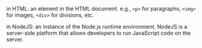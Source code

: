 in HTML: an element in the HTML document. e.g., `<p>` for paragraphs, `<img>` for images, `<div>` for divisions, etc.

in NodeJS: an instance of the Node.js runtime environment. NodeJS is a server-side platform that allows developers to run JavaScript code on the server.